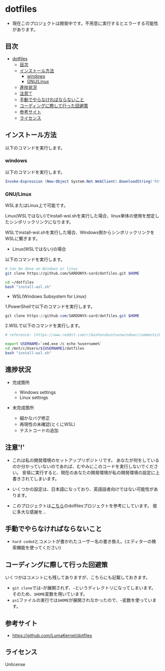 # dotfiles

- 現在このプロジェクトは開発中です。不用意に実行するとエラーする可能性があります。

## 目次

- [dotfiles](#dotfiles)
  - [目次](#目次)
  - [インストール方法](#インストール方法)
    - [windows](#windows)
    - [GNU/Linux](#gnulinux)
  - [進捗状況](#進捗状況)
  - [注意'!'](#注意)
  - [手動でやらなければならないこと](#手動でやらなければならないこと)
  - [コーディングに際して行った回避策](#コーディングに際して行った回避策)
  - [参考サイト](#参考サイト)
  - [ライセンス](#ライセンス)

## インストール方法

以下のコマンドを実行します。

### windows

以下のコマンドを実行します。

```powershell
Invoke-Expression (New-Object System.Net.WebClient).DownloadString('https://raw.githubusercontent.com/SARDONYX-sard/dotfiles/main/install-win.ps1')
```

### GNU/Linux

WSLまたはLinux上で可能です。

Linux(WSLではない)でinstall-wsl.shを実行した場合、linux単体の使用を想定したシンボリックリンクになります。

WSLでinstall-wsl.shを実行した場合、Windows側からシンボリックリンクをWSLに繋ぎます。

- Linux(WSLではない)の場合

以下のコマンドを実行します。

```bash
# Can be done on Windows or linux
git clone https://github.com/SARDONYX-sard/dotfiles.git $HOME

cd ~/dotfiles
bash "install-wsl.sh"
```

- WSL(Windows Subsystem for Linux)

1.PowerShellで以下のコマンドを実行します。

```powershell
git clone https://github.com/SARDONYX-sard/dotfiles.git $HOME
```

2.WSLで以下のコマンドを実行します。

```bash
# reference: (https://www.reddit.com/r/bashonubuntuonwindows/comments/8dhhrr/is_it_possible_to_get_the_windows_username_from/)

export USERNAME=`cmd.exe /c echo %username%`
cd /mnt/c/Users/${USERNAME}/dotfiles
bash "install-wsl.sh"
```

## 進捗状況

- 完成箇所

  - Windows settings
  - Linux settings

- 未完成箇所

  - 細かなバグ修正
  - 再現性の未確認(とくにWSL)
  - テストコードの追加

## 注意'!'

- これは私の開発環境のセットアップリポジトリです。 あなたが何をしているのか分かっていないのであれば、むやみにこのコードを実行しないでください。
  安易に実行すると、現在のあなたの開発環境が私の開発環境の設定に上書きされてしまいます。

- いくつかの設定は、日本語になっており、英語話者向けではない可能性があります。

- このプロジェクトは[こちら](https://github.com/LumaKernel/dotfiles)のdotfilesプロジェクトを参考にしています。
  彼に多大な感謝を…

## 手動でやらなければならないこと

- `hard coded`とコメントが書かれたユーザー名の書き換え。(エディターの検索機能を使ってください)

## コーディングに際して行った回避策

いくつかはコメントにも残してありますが、こちらにも記載しておきます。

- `git clone`では`~`が展開されず、`~`というディレクトリになってしまいます。そのため、`$HOME`変数を用いています。
- `ps1`ファイルの実行では`$HOME`が展開されなかったので、`~`変数を使っています。

## 参考サイト

- <https://github.com/LumaKernel/dotfiles>

## ライセンス

Unlicense
